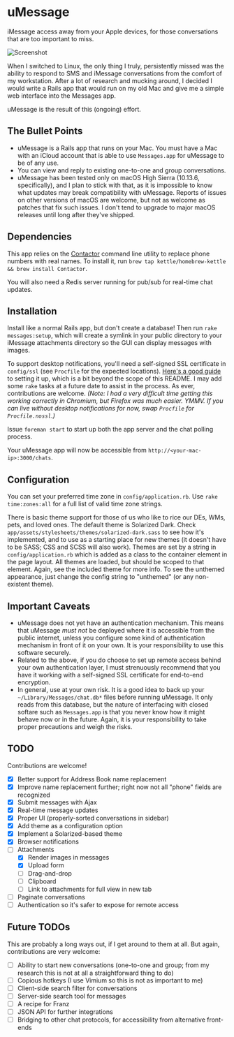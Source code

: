 # uMessage

iMessage access away from your Apple devices, for those conversations that are too important to miss.

![Screenshot](https://raw.githubusercontent.com/cvincent/imessage_on_rails/master/app/assets/images/screenshot.png)

When I switched to Linux, the only thing I truly, persistently missed was the ability to respond to SMS and iMessage conversations from the comfort of my workstation. After a lot of research and mucking around, I decided I would write a Rails app that would run on my old Mac and give me a simple web interface into the Messages app.

uMessage is the result of this (ongoing) effort.

## The Bullet Points

* uMessage is a Rails app that runs on your Mac. You must have a Mac with an iCloud account that is able to use `Messages.app` for uMessage to be of any use.
* You can view and reply to existing one-to-one and group conversations.
* uMessage has been tested only on macOS High Sierra (10.13.6, specifically), and I plan to stick with that, as it is impossible to know what updates may break compatibility with uMessage. Reports of issues on other versions of macOS are welcome, but not as welcome as patches that fix such issues. I don't tend to upgrade to major macOS releases until long after they've shipped.

## Dependencies

This app relies on the [Contactor](https://github.com/kettle/Contactor) command line utility to replace phone numbers with real names. To install it, run `brew tap kettle/homebrew-kettle && brew install Contactor`.

You will also need a Redis server running for pub/sub for real-time chat updates.

## Installation

Install like a normal Rails app, but don't create a database! Then run `rake messages:setup`, which will create a symlink in your public directory to your iMessage attachments directory so the GUI can display messages with images.

To support desktop notifications, you'll need a self-signed SSL certificate in `config/ssl` (see `Procfile` for the expected locations). [Here's a good guide](https://rossta.net/blog/local-ssl-for-rails-5.html) to setting it up, which is a bit beyond the scope of this README. I may add some `rake` tasks at a future date to assist in the process. As ever, contributions are welcome. *(Note: I had a very difficult time getting this working correctly in Chromium, but Firefox was much easier. YMMV. If you can live without desktop notifications for now, swap `Procfile` for `Procfile.nossl`.)*

Issue `foreman start` to start up both the app server and the chat polling process.

Your uMessage app will now be accessible from `http://<your-mac-ip>:3000/chats`.

## Configuration

You can set your preferred time zone in `config/application.rb`. Use `rake time:zones:all` for a full list of valid time zone strings.

There is basic theme support for those of us who like to rice our DEs, WMs, pets, and loved ones. The default theme is Solarized Dark. Check `app/assets/stylesheets/themes/solarized-dark.sass` to see how it's implemented, and to use as a starting place for new themes (it doesn't have to be SASS; CSS and SCSS will also work). Themes are set by a string in `config/application.rb` which is added as a class to the container element in the page layout. All themes are loaded, but should be scoped to that element. Again, see the included theme for more info. To see the unthemed appearance, just change the config string to "unthemed" (or any non-existent theme).

## Important Caveats

* uMessage does not yet have an authentication mechanism. This means that uMessage *must not* be deployed where it is accessible from the public internet, unless you configure some kind of authentication mechanism in front of it on your own. It is your responsibility to use this software securely.
* Related to the above, if you do choose to set up remote access behind your own authentication layer, I must strenuously recommend that you have it working with a self-signed SSL certificate for end-to-end encryption.
* In general, use at your own risk. It is a good idea to back up your `~/Library/Messages/chat.db*` files before running uMessage. It only reads from this database, but the nature of interfacing with closed softare such as `Messages.app` is that you never know how it might behave now or in the future. Again, it is your responsibility to take proper precautions and weigh the risks.

## TODO

Contributions are welcome!

- [x] Better support for Address Book name replacement
- [x] Improve name replacement further; right now not all "phone" fields are recognized
- [x] Submit messages with Ajax
- [x] Real-time message updates
- [x] Proper UI (properly-sorted conversations in sidebar)
- [x] Add theme as a configuration option
- [x] Implement a Solarized-based theme
- [x] Browser notifications
- [ ] Attachments
  - [x] Render images in messages
  - [x] Upload form
  - [ ] Drag-and-drop
  - [ ] Clipboard
  - [ ] Link to attachments for full view in new tab
- [ ] Paginate conversations
- [ ] Authentication so it's safer to expose for remote access

## Future TODOs

This are probably a long ways out, if I get around to them at all. But again, contributions are very welcome:

- [ ] Ability to start new conversations (one-to-one and group; from my research this is not at all a straightforward thing to do)
- [ ] Copious hotkeys (I use Vimium so this is not as important to me)
- [ ] Client-side search filter for conversations
- [ ] Server-side search tool for messages
- [ ] A recipe for Franz
- [ ] JSON API for further integrations
- [ ] Bridging to other chat protocols, for accessibility from alternative front-ends
